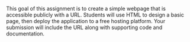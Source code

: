 This goal of this assignment is to create a simple webpage that is accessible publicly with a URL. 
Students will use HTML to design a basic page, then deploy the application to a free hosting platform. 
Your submission will include the URL along with supporting code and documentation.
